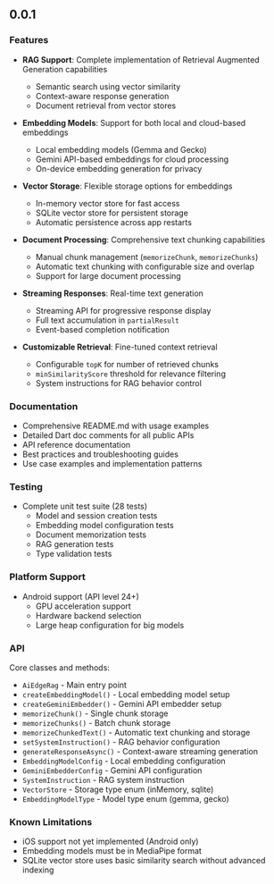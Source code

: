 ## 0.0.1

### Features

- **RAG Support**: Complete implementation of Retrieval Augmented Generation capabilities

  - Semantic search using vector similarity
  - Context-aware response generation
  - Document retrieval from vector stores

- **Embedding Models**: Support for both local and cloud-based embeddings

  - Local embedding models (Gemma and Gecko)
  - Gemini API-based embeddings for cloud processing
  - On-device embedding generation for privacy

- **Vector Storage**: Flexible storage options for embeddings

  - In-memory vector store for fast access
  - SQLite vector store for persistent storage
  - Automatic persistence across app restarts

- **Document Processing**: Comprehensive text chunking capabilities

  - Manual chunk management (`memorizeChunk`, `memorizeChunks`)
  - Automatic text chunking with configurable size and overlap
  - Support for large document processing

- **Streaming Responses**: Real-time text generation

  - Streaming API for progressive response display
  - Full text accumulation in `partialResult`
  - Event-based completion notification

- **Customizable Retrieval**: Fine-tuned context retrieval
  - Configurable `topK` for number of retrieved chunks
  - `minSimilarityScore` threshold for relevance filtering
  - System instructions for RAG behavior control

### Documentation

- Comprehensive README.md with usage examples
- Detailed Dart doc comments for all public APIs
- API reference documentation
- Best practices and troubleshooting guides
- Use case examples and implementation patterns

### Testing

- Complete unit test suite (28 tests)
  - Model and session creation tests
  - Embedding model configuration tests
  - Document memorization tests
  - RAG generation tests
  - Type validation tests

### Platform Support

- Android support (API level 24+)
  - GPU acceleration support
  - Hardware backend selection
  - Large heap configuration for big models

### API

Core classes and methods:

- `AiEdgeRag` - Main entry point
- `createEmbeddingModel()` - Local embedding model setup
- `createGeminiEmbedder()` - Gemini API embedder setup
- `memorizeChunk()` - Single chunk storage
- `memorizeChunks()` - Batch chunk storage
- `memorizeChunkedText()` - Automatic text chunking and storage
- `setSystemInstruction()` - RAG behavior configuration
- `generateResponseAsync()` - Context-aware streaming generation
- `EmbeddingModelConfig` - Local embedding configuration
- `GeminiEmbedderConfig` - Gemini API configuration
- `SystemInstruction` - RAG system instruction
- `VectorStore` - Storage type enum (inMemory, sqlite)
- `EmbeddingModelType` - Model type enum (gemma, gecko)

### Known Limitations

- iOS support not yet implemented (Android only)
- Embedding models must be in MediaPipe format
- SQLite vector store uses basic similarity search without advanced indexing
